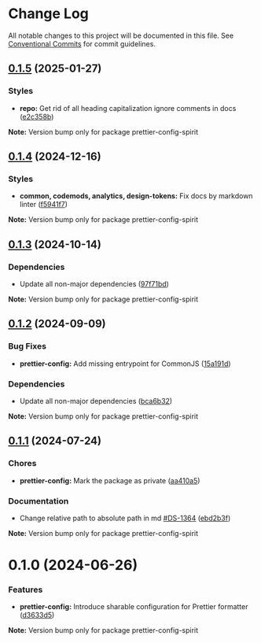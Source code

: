 # Change Log

All notable changes to this project will be documented in this file.
See [Conventional Commits](https://conventionalcommits.org) for commit guidelines.

<a name="0.1.5"></a>

## [0.1.5](https://github.com/lmc-eu/spirit-design-system/compare/prettier-config-spirit@0.1.4...prettier-config-spirit@0.1.5) (2025-01-27)

### Styles

- **repo:** Get rid of all heading capitalization ignore comments in docs ([e2c358b](https://github.com/lmc-eu/spirit-design-system/commit/e2c358b))

**Note:** Version bump only for package prettier-config-spirit

<a name="0.1.4"></a>

## [0.1.4](https://github.com/lmc-eu/spirit-design-system/compare/prettier-config-spirit@0.1.3...prettier-config-spirit@0.1.4) (2024-12-16)

### Styles

- **common, codemods, analytics, design-tokens:** Fix docs by markdown linter ([f5941f7](https://github.com/lmc-eu/spirit-design-system/commit/f5941f7))

**Note:** Version bump only for package prettier-config-spirit

<a name="0.1.3"></a>

## [0.1.3](https://github.com/lmc-eu/spirit-design-system/compare/prettier-config-spirit@0.1.2...prettier-config-spirit@0.1.3) (2024-10-14)

### Dependencies

- Update all non-major dependencies ([97f71bd](https://github.com/lmc-eu/spirit-design-system/commit/97f71bd))

**Note:** Version bump only for package prettier-config-spirit

<a name="0.1.2"></a>

## [0.1.2](https://github.com/lmc-eu/spirit-design-system/compare/prettier-config-spirit@0.1.1...prettier-config-spirit@0.1.2) (2024-09-09)

### Bug Fixes

- **prettier-config:** Add missing entrypoint for CommonJS ([15a191d](https://github.com/lmc-eu/spirit-design-system/commit/15a191d))

### Dependencies

- Update all non-major dependencies ([bca6b32](https://github.com/lmc-eu/spirit-design-system/commit/bca6b32))

**Note:** Version bump only for package prettier-config-spirit

<a name="0.1.1"></a>

## [0.1.1](https://github.com/lmc-eu/spirit-design-system/compare/prettier-config-spirit@0.1.0...prettier-config-spirit@0.1.1) (2024-07-24)

### Chores

- **prettier-config:** Mark the package as private ([aa410a5](https://github.com/lmc-eu/spirit-design-system/commit/aa410a5))

### Documentation

- Change relative path to absolute path in md [#DS-1364](https://github.com/lmc-eu/spirit-design-system/issues/DS-1364) ([ebd2b3f](https://github.com/lmc-eu/spirit-design-system/commit/ebd2b3f))

**Note:** Version bump only for package prettier-config-spirit

<a name="0.1.0"></a>

# 0.1.0 (2024-06-26)

### Features

- **prettier-config:** Introduce sharable configuration for Prettier formatter ([d3633d5](https://github.com/lmc-eu/spirit-design-system/commit/d3633d5))

**Note:** Version bump only for package prettier-config-spirit
